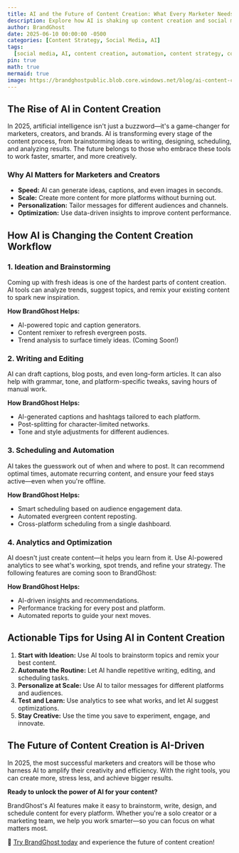 ```yaml
---
title: AI and the Future of Content Creation: What Every Marketer Needs to Know
description: Explore how AI is shaking up content creation and social media in 2025. Learn practical ways to use AI for ideation, writing, design, and scheduling—and see how BrandGhost empowers creators and marketers to work smarter.
author: BrandGhost
date: 2025-06-10 00:00:00 -0500
categories: [Content Strategy, Social Media, AI]
tags:
  [social media, AI, content creation, automation, content strategy, content creator, BrandGhost, future]
pin: true
math: true
mermaid: true
image: https://brandghostpublic.blob.core.windows.net/blog/ai-content-creation-2025.png
---
```


## The Rise of AI in Content Creation

In 2025, artificial intelligence isn't just a buzzword—it's a game-changer for marketers, creators, and brands. AI is transforming every stage of the content process, from brainstorming ideas to writing, designing, scheduling, and analyzing results. The future belongs to those who embrace these tools to work faster, smarter, and more creatively.

### Why AI Matters for Marketers and Creators

- **Speed:** AI can generate ideas, captions, and even images in seconds.
- **Scale:** Create more content for more platforms without burning out.
- **Personalization:** Tailor messages for different audiences and channels.
- **Optimization:** Use data-driven insights to improve content performance.

## How AI is Changing the Content Creation Workflow

### 1. Ideation and Brainstorming

Coming up with fresh ideas is one of the hardest parts of content creation. AI tools can analyze trends, suggest topics, and remix your existing content to spark new inspiration.

**How BrandGhost Helps:**
- AI-powered topic and caption generators.
- Content remixer to refresh evergreen posts.
- Trend analysis to surface timely ideas. (Coming Soon!)

### 2. Writing and Editing

AI can draft captions, blog posts, and even long-form articles. It can also help with grammar, tone, and platform-specific tweaks, saving hours of manual work.

**How BrandGhost Helps:**
- AI-generated captions and hashtags tailored to each platform.
- Post-splitting for character-limited networks.
- Tone and style adjustments for different audiences.

### 3. Scheduling and Automation

AI takes the guesswork out of when and where to post. It can recommend optimal times, automate recurring content, and ensure your feed stays active—even when you're offline.

**How BrandGhost Helps:**
- Smart scheduling based on audience engagement data.
- Automated evergreen content reposting.
- Cross-platform scheduling from a single dashboard.

### 4. Analytics and Optimization

AI doesn't just create content—it helps you learn from it. Use AI-powered analytics to see what's working, spot trends, and refine your strategy. The following features are coming soon to BrandGhost:

**How BrandGhost Helps:**
- AI-driven insights and recommendations.
- Performance tracking for every post and platform.
- Automated reports to guide your next moves.

## Actionable Tips for Using AI in Content Creation

1. **Start with Ideation:** Use AI tools to brainstorm topics and remix your best content.
2. **Automate the Routine:** Let AI handle repetitive writing, editing, and scheduling tasks.
3. **Personalize at Scale:** Use AI to tailor messages for different platforms and audiences.
4. **Test and Learn:** Use analytics to see what works, and let AI suggest optimizations.
5. **Stay Creative:** Use the time you save to experiment, engage, and innovate.

## The Future of Content Creation is AI-Driven

In 2025, the most successful marketers and creators will be those who harness AI to amplify their creativity and efficiency. With the right tools, you can create more, stress less, and achieve bigger results.

**Ready to unlock the power of AI for your content?**

BrandGhost's AI features make it easy to brainstorm, write, design, and schedule content for every platform. Whether you're a solo creator or a marketing team, we help you work smarter—so you can focus on what matters most.

🚀 [Try BrandGhost today](https://www.brandghost.ai) and experience the future of content creation! 